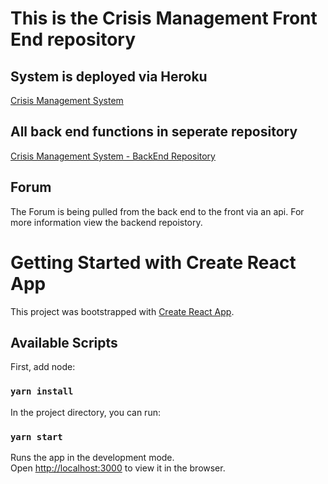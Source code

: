 # This is the Crisis Management Front End repository 

## System is deployed via Heroku 
[Crisis Management System](https://crisismanagmentsystem.herokuapp.com)

## All back end functions in seperate repository 
[Crisis Management System - BackEnd Repository](https://github.com/SP-Crisis/CrisisBackend)

## Forum

The Forum is being pulled from the back end to the front via an api. For more information view the backend repoistory.


# Getting Started with Create React App

This project was bootstrapped with [Create React App](https://github.com/facebook/create-react-app).

## Available Scripts
First, add node:

### `yarn install`

In the project directory, you can run:

### `yarn start`

Runs the app in the development mode.\
Open [http://localhost:3000](http://localhost:3000) to view it in the browser.

